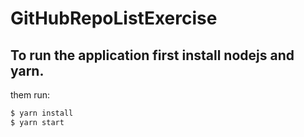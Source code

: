 # GitHubRepoListExercise

## To run the application first install nodejs and yarn.
them run:
```bash
$ yarn install
$ yarn start
```
